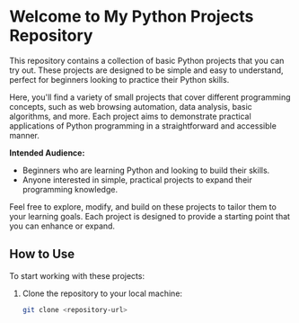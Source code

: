 # Welcome to My Python Projects Repository

This repository contains a collection of basic Python projects that you can try out. These projects are designed to be simple and easy to understand, perfect for beginners looking to practice their Python skills.

Here, you'll find a variety of small projects that cover different programming concepts, such as web browsing automation, data analysis, basic algorithms, and more. Each project aims to demonstrate practical applications of Python programming in a straightforward and accessible manner.

**Intended Audience:**
- Beginners who are learning Python and looking to build their skills.
- Anyone interested in simple, practical projects to expand their programming knowledge.

Feel free to explore, modify, and build on these projects to tailor them to your learning goals. Each project is designed to provide a starting point that you can enhance or expand.

## How to Use
To start working with these projects:
1. Clone the repository to your local machine:
   ```bash
   git clone <repository-url>
